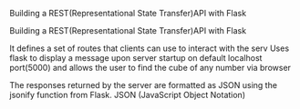 Building  a REST(Representational  State  Transfer)API  with Flask 


Building  a REST(Representational  State  Transfer)API  with Flask
   
 
It defines  a  set of routes that clients  can use to  interact with the  serv
Uses flask  to  display a message upon server startup  on default localhost port(5000)
and  allows the user to find the  cube of any number via browser

 
The responses returned by the server are formatted as JSON using the jsonify function from Flask. JSON (JavaScript Object Notation)
 
 
 
